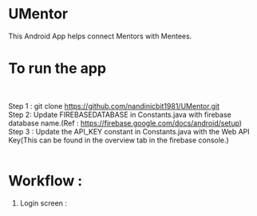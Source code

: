 # UMentor

This Android App helps connect Mentors with Mentees.

# To run the app
<br />

Step 1 : git clone https://github.com/nandinicbit1981/UMentor.git<br />
Step 2: Update FIREBASEDATABASE in Constants.java with firebase database name.(Ref : https://firebase.google.com/docs/android/setup)<br />
Step 3 : Update the API_KEY constant in Constants.java with the Web API Key(This can be found in the overview tab in the firebase console.)<br /><br />

# Workflow :

1. Login screen :

